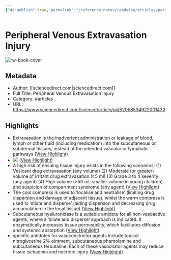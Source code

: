```yaml
---
{"dg-publish":true,"permalink":"/reference-notes/readwise/articles/peripheral-venous-extravasation-injury/"}
---
```


# Peripheral Venous Extravasation Injury

![rw-book-cover](https://ars.els-cdn.com/content/image/1-s2.0-S2058534922X00127-cov150h.gif)

## Metadata
- Author: [[sciencedirect.com\|sciencedirect.com]]
- Full Title: Peripheral Venous Extravasation Injury
- Category: #articles
- URL: https://www.sciencedirect.com/science/article/pii/S2058534922001433

## Highlights
- Extravasation is the inadvertent administration or leakage of blood, lymph or other fluid (including medication) into the subcutaneous or subdermal tissues, instead of the intended vascular or lymphatic pathways ([View Highlight](https://read.readwise.io/read/01gpatwwp39nm0v66nnwgg62p0))
- ![](https://ars.els-cdn.com/content/image/1-s2.0-S2058534922001433-fx1.jpg) ([View Highlight](https://read.readwise.io/read/01gpavgfn3h3xzgf7p1zmgtkkj))
- A high risk of ensuing tissue injury exists in the following scenarios:
  (1) Vesicant drug extravasation (any volume)
  (2) Moderate (or greater) volume of irritant drug extravasation (≥5 ml)
  (3) Grade 3 to 4 severity (any agent)
  (4) High volume (>50 ml; smaller volume in young children) and suspicion of compartment syndrome (any agent) ([View Highlight](https://read.readwise.io/read/01gpavnm223rcr992d3wdyfmh3))
- The cool compress is used to ‘localise and neutralise’ (limiting drug dispersion and damage of adjacent tissue), whilst the warm compress is used to ‘dilute and disperse’ (aiding dispersion and decreasing drug accumulation in the local tissue) ([View Highlight](https://read.readwise.io/read/01gpawrmx8jf5j9ejd58s19d7w))
- Subcutaneous hyaluronidase is a suitable antidote for all non-vasoactive agents, where a ‘dilute and disperse’ approach is indicated. It enzymatically increases tissue permeability, which facilitates diffusion and systemic absorption ([View Highlight](https://read.readwise.io/read/01gpawvhh973w4nw3331qxsm82))
- specific antidotes for vasoconstrictor agents include topical nitroglycerine 2% ointment, subcutaneous phentolamine and subcutaneous terbutaline. Each of these vasodilator agents may reduce tissue ischaemia and necrotic injury ([View Highlight](https://read.readwise.io/read/01gpawxa6nvscx63e0p4p5cy79))
